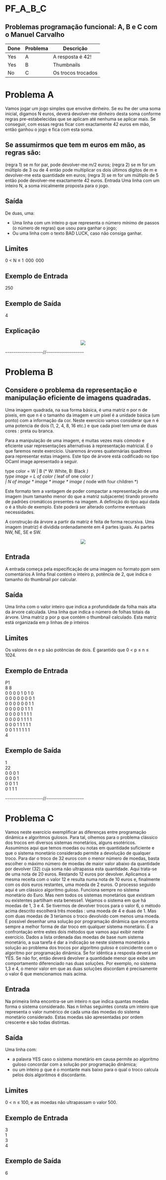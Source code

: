 # PF_A_B_C  
## Problemas programação funcional: A, B e C com o Manuel Carvalho
| Done | Problema | Descrição |
| ------ | ------ | ------ |
| Yes | A | A resposta é 42! |
| Yes | B | Thumbnails |
| No | C | Os trocos trocados |

# Problema A

Vamos jogar um jogo simples que envolve dinheiro. Se eu lhe der uma soma inicial, digamos N euros, deverá devolver-me dinheiro desta soma conforme regras pre-estabelecidas que se aplicam até nenhuma se aplicar mais. Se conseguir, com essas regras ficar com exactamente 42 euros em mão, então ganhou o jogo e fica com esta soma.

## Se assumirmos que tem m euros em mão, as regras são:

(regra 1) se m for par, pode devolver-me m/2 euros;
(regra 2) se m for um múltiplo de 3 ou de 4 então pode multiplicar os dois últimos dígitos de m e devolver-me esta quantidade em euros;
(regra 3) se m for um múltiplo de 5 então pode devolver-me exactamente 42 euros.
Entrada
Uma linha com um inteiro N, a soma inicalmente proposta para o jogo.

## Saída
De duas, uma:
- Uma linha com um inteiro p que representa o número mínimo de passos (o número de regras) que usou para ganhar o jogo;
- Ou uma linha com o texto BAD LUCK, caso não consiga ganhar.
## Limites
0 < N ≤ 1  000  000

## Exemplo de Entrada
250   

## Exemplo de Saída
4  
## Explicação
<p align="center">
<img src="https://user-images.githubusercontent.com/46536704/114288946-b3950c80-9a6b-11eb-8287-10ada5fc8847.png">
</p>   



-------------------//-------------------
# Problema B

## Considere o problema da representação e manipulação eficiente de imagens quadradas.

Uma imagem quadrada, na sua forma básica, é uma matriz n por n de pixeis, em que n é o tamanho da imagem e um píxel é a unidade básica (um ponto) com a informação da cor. Neste exercício vamos considerar que n é uma potencia de dois (1, 2, 4, 8, 16 etc.) e que cada pixel tem uma de duas cores : preta ou branca.

Para a manipulação de uma imagem, é muitas vezes mais cómodo e eficiente usar representações alternativas à representação matricial. É o que faremos neste exercício. Usaremos árvores quaternárias quadtrees para representar estas imagens. Este tipo de árvore está codificado no tipo OCaml image apresentado a seguir.

type color = W | B (* W: White, B: Black *)  
type image = L of color (* leaf of one color *)  
           | N of image * image * image * image  (* node with four children *)
           
Este formato tem a vantagem de poder compactar a representação de uma imagem (num tamanho menor do que a matriz subjacente) tirando proveito de padrões cromáticos presentes na imagem. A definição do tipo aqui dada o é a título de exemplo. Este poderá ser alterado conforme eventuais necessidades.

A construção da árvore a partir da matriz é feita de forma recursiva. Uma imagem (matriz) é dividida ordenadamente em 4 partes iguais. As partes NW, NE, SE e SW.

<p align="center">
<img src="https://user-images.githubusercontent.com/46536704/114282669-263ac380-9a3d-11eb-867b-de6160fa26be.png">
</p>                                             

## Entrada
A entrada começa pela especificação de uma imagem no formato ppm sem comentários A linha final contém o inteiro p, potência de 2, que indica o tamanho do thumbnail por calcular.

## Saída
Uma linha com o valor inteiro que indica a profundidade da folha mais alta da árvore calculada. Uma linha que indica o número de folhas totais da árvore. Uma matriz p por p que contém o thumbnail calculado. Esta matriz está organizada em p linhas de p inteiros

## Limites
Os valores de n e p são potências de dois. É garantido que 0 < p ≤ n ≤ 1024.

## Exemplo de Entrada


P1  
8 8  
0 0 0 0 1 0 1 0  
0 0 0 0 0 0 0 1  
0 0 0 0 0 0 1 1  
0 0 0 0 0 1 1 1  
0 0 0 0 1 1 1 1  
0 0 0 0 1 1 1 1  
0 0 0 1 1 1 1 1  
0 0 1 1 1 1 1 1  
4  

## Exemplo de Saída

1  
22  
0 0 0 1  
0 0 0 1  
0 0 1 1   
0 1 1 1   


-------------------//-------------------
# Problema C

Vamos neste exercício exemplificar as diferenças entre programação dinâmica e algoritmos gulosos. Para tal, olhemos para o problema clássico dos trocos em diversos sistemas monetários, alguns esotéricos.
Assumimos aqui que temos moedas ou notas em quantidade suficiente e que o sistema monetário considerado permite a devolução de qualquer troco. Para dar o troco de 32 euros com o menor número de moedas, basta escolher o máximo número de moedas de maior valor abaixo da quantidade por devolver (32) cuja soma não ultrapassa esta quantidade. Aqui trata-se de uma nota de 20 euros. Restando 12 euros por devolver. Aplicamos a mesma receita com o valor 12 e resulta numa nota de 10 euros e, finalmente com os dois euros restantes, uma moeda de 2 euros.
O processo seguido aqui é um clássico algoritmo guloso. Funciona sempre no sistema monetário do Euro. Mas nem todos os sistemas monetários que existiram ou existentes partilham esta benesse1.
Vejamos o sistema em que há moedas de 1, 3 e 4. Se tivermos de devolver trocos para o valor 6, o método acima descrito escolherá três moedas : uma moeda de 4 e duas de 1. Mas com duas moedas de 3 teríamos o troco devolvido com menos uma moeda.
É possível desenhar uma solução por programação dinâmica que encontra sempre a melhor forma de dar troco em qualquer sistema monetário.
É a confrontação entre estes dois métodos que vamos aqui exibir neste exercício.
Dados a lista ordenada das moedas de base num sistema monetário, a sua tarefa é dar a indicação se neste sistema monetário a solução ao problema dos trocos por algoritmo guloso é coincidente com o algoritmo por programação dinâmica. Se for idêntica a resposta deverá ser YES. Se não for, então deverá devolver a quantidade menor que exibe um comportamento diferenciado nas duas soluções. Por exemplo, no sistema 1,3 e 4, o menor valor em que as duas soluções discordam é precisamente o valor 6 que mencionamos mais acima.

## Entrada
Na primeira linha encontra-se um inteiro n que indica quantas moedas forma o sistema considerado.
Nas n linhas seguintes consta um inteiro que representa o valor numérico de cada uma das moedas do sistema monetário considerado.
Estas moedas são apresentadas por ordem crescente e são todas distintas.

## Saída
Uma linha com:

- a palavra YES caso o sistema monetário em causa permite ao algoritmo guloso concordar com a solução por programação dinâmica;
- ou um inteiro p que é o montante mais baixo para o qual o troco calcula pelos dois algoritmos é discordante.
## Limites
0 < n ≤ 100, e as moedas não ultrapassam o valor 500.
        
## Exemplo de Entrada

3  
1  
3  
4  

## Exemplo de Saída

6

